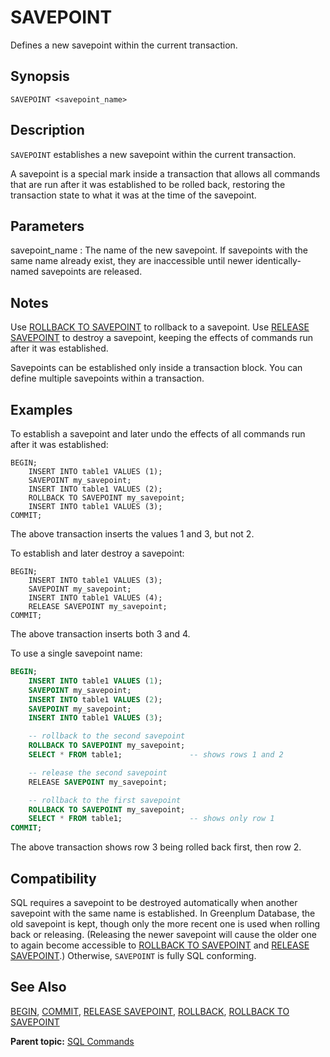 # SAVEPOINT 

Defines a new savepoint within the current transaction.

## <a id="section2"></a>Synopsis 

``` {#sql_command_synopsis}
SAVEPOINT <savepoint_name>
```

## <a id="section3"></a>Description 

`SAVEPOINT` establishes a new savepoint within the current transaction.

A savepoint is a special mark inside a transaction that allows all commands that are run after it was established to be rolled back, restoring the transaction state to what it was at the time of the savepoint.

## <a id="section4"></a>Parameters 

savepoint\_name
:   The name of the new savepoint. If savepoints with the same name already exist, they are inaccessible until newer identically-named savepoints are released.

## <a id="section5"></a>Notes 

Use [ROLLBACK TO SAVEPOINT](ROLLBACK_TO_SAVEPOINT.html) to rollback to a savepoint. Use [RELEASE SAVEPOINT](RELEASE_SAVEPOINT.html) to destroy a savepoint, keeping the effects of commands run after it was established.

Savepoints can be established only inside a transaction block. You can define multiple savepoints within a transaction.

## <a id="section6"></a>Examples 

To establish a savepoint and later undo the effects of all commands run after it was established:

```
BEGIN;
    INSERT INTO table1 VALUES (1);
    SAVEPOINT my_savepoint;
    INSERT INTO table1 VALUES (2);
    ROLLBACK TO SAVEPOINT my_savepoint;
    INSERT INTO table1 VALUES (3);
COMMIT;
```

The above transaction inserts the values 1 and 3, but not 2.

To establish and later destroy a savepoint:

```
BEGIN;
    INSERT INTO table1 VALUES (3);
    SAVEPOINT my_savepoint;
    INSERT INTO table1 VALUES (4);
    RELEASE SAVEPOINT my_savepoint;
COMMIT;
```

The above transaction inserts both 3 and 4.

To use a single savepoint name:

``` sql
BEGIN;
    INSERT INTO table1 VALUES (1);
    SAVEPOINT my_savepoint;
    INSERT INTO table1 VALUES (2);
    SAVEPOINT my_savepoint;
    INSERT INTO table1 VALUES (3);

    -- rollback to the second savepoint
    ROLLBACK TO SAVEPOINT my_savepoint;
    SELECT * FROM table1;               -- shows rows 1 and 2

    -- release the second savepoint
    RELEASE SAVEPOINT my_savepoint;

    -- rollback to the first savepoint
    ROLLBACK TO SAVEPOINT my_savepoint;
    SELECT * FROM table1;               -- shows only row 1
COMMIT;
```

The above transaction shows row 3 being rolled back first, then row 2.

## <a id="section7"></a>Compatibility 

SQL requires a savepoint to be destroyed automatically when another savepoint with the same name is established. In Greenplum Database, the old savepoint is kept, though only the more recent one is used when rolling back or releasing. \(Releasing the newer savepoint will cause the older one to again become accessible to [ROLLBACK TO SAVEPOINT](ROLLBACK_TO_SAVEPOINT.html) and [RELEASE SAVEPOINT](RELEASE_SAVEPOINT.html).\) Otherwise, `SAVEPOINT` is fully SQL conforming.

## <a id="section8"></a>See Also 

[BEGIN](BEGIN.html), [COMMIT](COMMIT.html), [RELEASE SAVEPOINT](RELEASE_SAVEPOINT.html), [ROLLBACK](ROLLBACK.html), [ROLLBACK TO SAVEPOINT](ROLLBACK_TO_SAVEPOINT.html)

**Parent topic:** [SQL Commands](../sql_commands/sql_ref.html)

